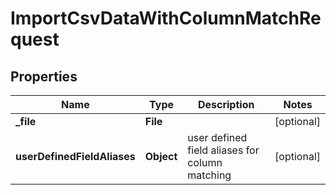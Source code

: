 

# ImportCsvDataWithColumnMatchRequest


## Properties

| Name | Type | Description | Notes |
|------------ | ------------- | ------------- | -------------|
|**_file** | **File** |  |  [optional] |
|**userDefinedFieldAliases** | **Object** | user defined field aliases for column matching |  [optional] |



